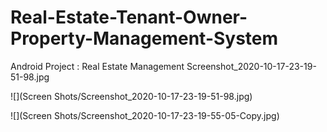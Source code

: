 #  Real-Estate-Tenant-Owner-Property-Management-System
 Android Project : Real Estate Management
Screenshot_2020-10-17-23-19-51-98.jpg

![](Screen Shots/Screenshot_2020-10-17-23-19-51-98.jpg)

![](Screen Shots/Screenshot_2020-10-17-23-19-55-05-Copy.jpg)



